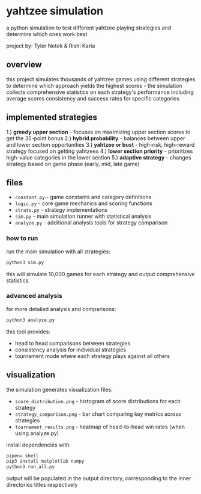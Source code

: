 # yahtzee simulation

a python simulation to test different yahtzee playing strategies and determine which ones work best

project by: Tyler Netek & Rishi Karia

## overview

this project simulates thousands of yahtzee games using different strategies to determine which approach yields the highest scores - the simulation collects comprehensive statistics on each strategy's performance including average scores consistency and success rates for specific categories

## implemented strategies

1.) **greedy upper section** - 
focuses on maximizing upper section scores to get the 35-point bonus
2.) **hybrid probability** - 
balances between upper and lower section opportunities
3.) **yahtzee or bust** - 
high-risk, high-reward strategy focused on getting yahtzees
4.) **lower section priority** - 
prioritizes high-value categories in the lower section
5.) **adaptive strategy** - 
changes strategy based on game phase (early, mid, late game)

## files

- `constant.py` - game constants and category definitions
- `logic.py` - core game mechanics and scoring functions
- `strats.py` - strategy implementations
- `sim.py` - main simulation runner with statistical analysis
- `analyze.py` - additional analysis tools for strategy comparison

### how to run
run the main simulation with all strategies:

```bash
python3 sim.py
```

this will simulate 10,000 games for each strategy and output comprehensive statistics.

### advanced analysis

for more detailed analysis and comparisons:

```bash
python3 analyze.py
```

this tool provides:
- head to head comparisons between strategies
- consistency analysis for individual strategies
- tournament mode where each strategy plays against all others

## visualization

the simulation generates visualization files:
- `score_distribution.png` - histogram of score distributions for each strategy
- `strategy_comparison.png` - bar chart comparing key metrics across strategies
- `tournament_results.png` - heatmap of head-to-head win rates (when using analyze.py)

install dependencies with:
```bash
pipenv shell
pip3 install matplotlib numpy
python3 run_all.py
```

output will be populated in the output directory, corresponding to the inner directories titles respectively

